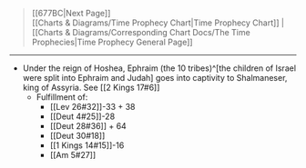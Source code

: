 >[[677BC|Next Page]]   
 [[Charts & Diagrams/Time Prophecy Chart|Time Prophecy Chart]]  |  [[Charts & Diagrams/Corresponding Chart Docs/The Time Prophecies|Time Prophecy General Page]]
- - -
- Under the reign of Hoshea, Ephraim (the 10 tribes)^[the children of Israel were split into Ephraim and Judah] goes into captivity to Shalmaneser, king of Assyria. See [[2 Kings 17#6]]
	- Fulfillment of:
		- [[Lev 26#32]]-33 + 38
		- [[Deut 4#25]]-28
		- [[Deut 28#36]] + 64
		- [[Deut 30#18]]
		- [[1 Kings 14#15]]-16
		- [[Am 5#27]]
